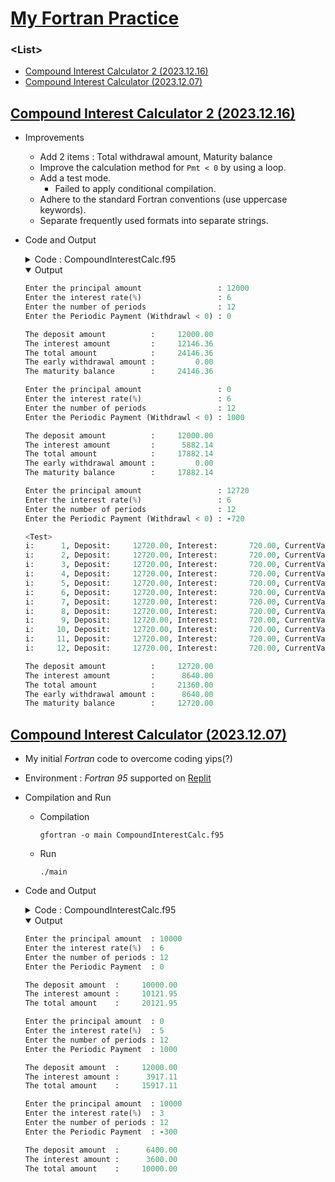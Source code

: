 # [My Fortran Practice](/README.md#fortran)


### \<List>

- [Compound Interest Calculator 2 (2023.12.16)](#compound-interest-calculator-2-20231216)
- [Compound Interest Calculator (2023.12.07)](#compound-interest-calculator-20231207)


## [Compound Interest Calculator 2 (2023.12.16)](#list)

- Improvements
  - Add 2 items : Total withdrawal amount, Maturity balance
  - Improve the calculation method for `Pmt < 0` by using a loop.
  - Add a test mode.
    - Failed to apply conditional compilation.
  - Adhere to the standard Fortran conventions (use uppercase keywords).
  - Separate frequently used formats into separate strings.
- Code and Output
  <details>
    <summary>Code : CompoundInterestCalc.f95</summary>

    ```fortran
    PROGRAM CompoundInterestCalculator_2

      ……

    END PROGRAM CompoundInterestCalculator_2
    ```
    ```fortran
      IMPLICIT NONE
    ```
    ```fortran
      LOGICAL :: IsTest
      REAL :: Principal, Rate, Pmt, &
              Deposit, Interest, CurrentValue, &
              TotalInterest, TotalWithdrawl, TotalAmount, MaturityBalance
      INTEGER :: Periods, i
      CHARACTER(LEN=30), PARAMETER :: Format1 = "(A,I6,A,F12.2,A,F12.2,A,F12.2)"
      CHARACTER(LEN= 9), PARAMETER :: Format2 = "(A,F12.2)"

      ! Set if test mode
      IsTest = .TRUE.
    ! #IF DEFINED(TEST)
    !   IsTest = .TRUE.
    ! #ELSE
    !   IsTest = .FALSE.
    ! #ENDIF
    ```
    ```fortran
      ! Get values from user
      WRITE(*, "(A)", ADVANCE='NO') 'Enter the principal amount                 : '; READ*, Principal
      WRITE(*, "(A)", ADVANCE='NO') 'Enter the interest rate(%)                 : '; READ*, Rate
      WRITE(*, "(A)", ADVANCE='NO') 'Enter the number of periods                : '; READ*, Periods
      WRITE(*, "(A)", ADVANCE='NO') 'Enter the Periodic Payment (Withdrawl < 0) : '; READ*, Pmt
    ```
    ```fortran
      ! Initialize variables
      Deposit = Principal
      CurrentValue = Principal
      Interest = 0.0
      TotalInterest = 0.0
      TotalWithdrawl = 0.0
    ```
    ```fortran
      ! Calculate
      ! Pmt : The initial deposit is assumed.
      IF ((Pmt >= 0) .AND. .NOT. (IsTest)) THEN
        Deposit = Principal + Pmt * Periods
        CurrentValue = Principal * (1 + Rate/100) ** Periods + &
                      Pmt * ( ( (1 + Rate/100) ** Periods - 1) / (Rate/100) )
        TotalInterest = CurrentValue - Deposit
      ELSE
        IF (IsTest) THEN
          WRITE(*, "(A)") ""
          WRITE(*, "(A)") "<Test>"
        END IF

        DO i = 1, Periods
          Interest = (CurrentValue + Pmt) * (Rate/100)
          CurrentValue = CurrentValue + Pmt + Interest
          TotalInterest = TotalInterest + Interest

          IF (Pmt >= 0) THEN
            Deposit = Deposit + Pmt
          ELSE
            TotalWithdrawl = TotalWithdrawl - Pmt
          END IF

          IF (IsTest) THEN
            ! WRITE(*, "(I6)") " i: ", i                            ! " i: " requires "(A)"!
            WRITE(*, Format1) &
              " i: ", i, ", Deposit: ", Deposit, ", Interest: ", Interest, ", CurrentValue : ", CurrentValue
          END IF
        END DO
      END IF

      TotalAmount = Deposit + TotalInterest
      MaturityBalance = TotalAmount - TotalWithdrawl
    ```
    ```fortran
      ! Display the calculated results
      WRITE(*, "(A)") ""
      WRITE(*, Format2) "The deposit amount          : ", Deposit
      WRITE(*, Format2) "The interest amount         : ", TotalInterest
      WRITE(*, Format2) "The total amount            : ", TotalAmount
      WRITE(*, Format2) "The early withdrawal amount : ", TotalWithdrawl
      WRITE(*, Format2) "The maturity balance        : ", MaturityBalance
    ```
  </details>
  <details open="">
    <summary>Output</summary>

    ```fortran
    Enter the principal amount                 : 12000
    Enter the interest rate(%)                 : 6
    Enter the number of periods                : 12
    Enter the Periodic Payment (Withdrawl < 0) : 0

    The deposit amount          :     12000.00
    The interest amount         :     12146.36
    The total amount            :     24146.36
    The early withdrawal amount :         0.00
    The maturity balance        :     24146.36
    ```
    ```fortran
    Enter the principal amount                 : 0
    Enter the interest rate(%)                 : 6
    Enter the number of periods                : 12
    Enter the Periodic Payment (Withdrawl < 0) : 1000

    The deposit amount          :     12000.00
    The interest amount         :      5882.14
    The total amount            :     17882.14
    The early withdrawal amount :         0.00
    The maturity balance        :     17882.14
    ```
    ```fortran
    Enter the principal amount                 : 12720
    Enter the interest rate(%)                 : 6
    Enter the number of periods                : 12
    Enter the Periodic Payment (Withdrawl < 0) : -720

    <Test>
    i:      1, Deposit:     12720.00, Interest:       720.00, CurrentValue :     12720.00
    i:      2, Deposit:     12720.00, Interest:       720.00, CurrentValue :     12720.00
    i:      3, Deposit:     12720.00, Interest:       720.00, CurrentValue :     12720.00
    i:      4, Deposit:     12720.00, Interest:       720.00, CurrentValue :     12720.00
    i:      5, Deposit:     12720.00, Interest:       720.00, CurrentValue :     12720.00
    i:      6, Deposit:     12720.00, Interest:       720.00, CurrentValue :     12720.00
    i:      7, Deposit:     12720.00, Interest:       720.00, CurrentValue :     12720.00
    i:      8, Deposit:     12720.00, Interest:       720.00, CurrentValue :     12720.00
    i:      9, Deposit:     12720.00, Interest:       720.00, CurrentValue :     12720.00
    i:     10, Deposit:     12720.00, Interest:       720.00, CurrentValue :     12720.00
    i:     11, Deposit:     12720.00, Interest:       720.00, CurrentValue :     12720.00
    i:     12, Deposit:     12720.00, Interest:       720.00, CurrentValue :     12720.00

    The deposit amount          :     12720.00
    The interest amount         :      8640.00
    The total amount            :     21360.00
    The early withdrawal amount :      8640.00
    The maturity balance        :     12720.00
    ```
  </details>


## [Compound Interest Calculator (2023.12.07)](#list)

- My initial *Fortran* code to overcome coding yips(?)
- Environment : *Fortran 95* supported on [Replit](https://replit.com/)
- Compilation and Run
  - Compilation
    ```batchfile
    gfortran -o main CompoundInterestCalc.f95
    ```
  - Run
    ```batchfile
    ./main
    ```
- Code and Output
  <details>
    <summary>Code : CompoundInterestCalc.f95</summary>

    ```fortran
    program compound_interest_calculator

      implicit none
      real :: principal, rate, time, pmt, deposit, future_value

      ! Get principal amount from user
      write(*, "(A)", advance='no') 'Enter the principal amount  : '
      read*, principal
      
      ! Get interest rate from user
      write(*, "(A)", advance='no') 'Enter the interest rate(%)  : '
      read*, rate
      
      ! Get number of periods from user
      write(*, "(A)", advance='no') 'Enter the number of periods : '
      read*, time
      
      ! Get periodic payment from user
      write(*, "(A)", advance='no') 'Enter the Periodic Payment  : '
      read*, pmt

      ! Calculate deposit and future value
      deposit = principal + pmt * time
      future_value = principal * (1 + rate/100) ** time + pmt * ( ( (1 + rate/100) ** time - 1) / (rate/100) )
      
      ! Display the calculated results
      write(*, "(A)") " "
      write(*, "(A,F12.2)") "The deposit amount  : ", deposit
      write(*, "(A,F12.2)") "The interest amount : ", future_value - deposit
      write(*, "(A,F12.2)") "The total amount    : ", future_value

    end program compound_interest_calculator
    ```
  </details>
  <details open="">
    <summary>Output</summary>

    ```fortran
    Enter the principal amount  : 10000
    Enter the interest rate(%)  : 6
    Enter the number of periods : 12
    Enter the Periodic Payment  : 0
    
    The deposit amount  :     10000.00
    The interest amount :     10121.95
    The total amount    :     20121.95
    ```
    ```fortran
    Enter the principal amount  : 0   
    Enter the interest rate(%)  : 5
    Enter the number of periods : 12
    Enter the Periodic Payment  : 1000
    
    The deposit amount  :     12000.00
    The interest amount :      3917.11
    The total amount    :     15917.11
    ```
    ```fortran
    Enter the principal amount  : 10000
    Enter the interest rate(%)  : 3
    Enter the number of periods : 12
    Enter the Periodic Payment  : -300
    
    The deposit amount  :      6400.00
    The interest amount :      3600.00
    The total amount    :     10000.00
    ```
  </details>
